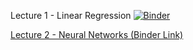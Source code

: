 Lecture 1 - Linear Regression [![Binder](https://mybinder.org/badge_logo.svg)](https://mybinder.org/v2/gh/HebaNAS/D2xDL-Week7/HEAD?urlpath=%2Fdoc%2Ftree%2FLinearRegression.ipynb)

[Lecture 2 - Neural Networks (Binder Link)](https://mybinder.org/v2/gh/HebaNAS/D2xDL-Week7/513823265787f986b863cb9d3f3f9d9e78004b0a?urlpath=lab%2Ftree%2FNeuralNetworks.ipynb)
